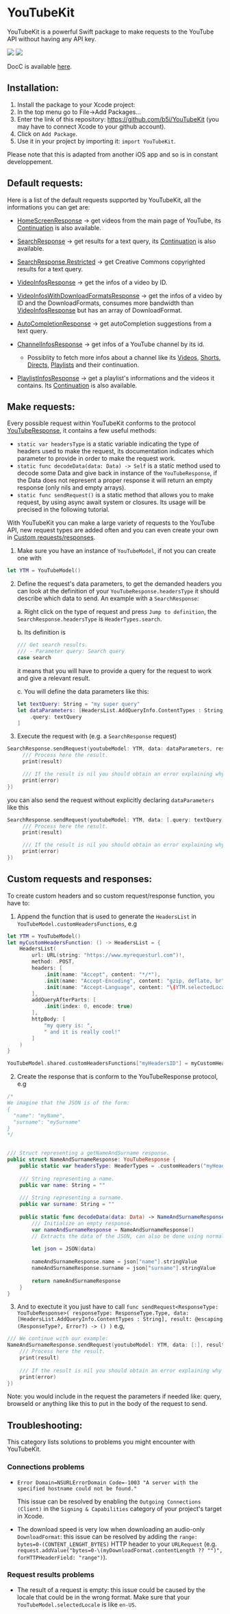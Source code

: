 # YouTubeKit

YouTubeKit is a powerful Swift package to make requests to the YouTube API without having any API key.

[![](https://img.shields.io/endpoint?url=https%3A%2F%2Fswiftpackageindex.com%2Fapi%2Fpackages%2Fb5i%2FYouTubeKit%2Fbadge%3Ftype%3Dplatforms)](https://swiftpackageindex.com/b5i/YouTubeKit) [![](https://img.shields.io/endpoint?url=https%3A%2F%2Fswiftpackageindex.com%2Fapi%2Fpackages%2Fb5i%2FYouTubeKit%2Fbadge%3Ftype%3Dswift-versions)](https://swiftpackageindex.com/b5i/YouTubeKit)

DocC is available [here](https://swiftpackageindex.com/b5i/YouTubeKit/main/documentation/youtubekit).

## Installation: 

1. Install the package to your Xcode project:
  1. In the top menu go to File->Add Packages...
  2. Enter the link of this repository: https://github.com/b5i/YouTubeKit (you may have to connect Xcode to your github account).
  3. Click on `Add Package`.
2. Use it in your project by importing it: `import YouTubeKit`.

Please note that this is adapted from another iOS app and so is in constant developpement.

## Default requests:
Here is a list of the default requests supported by YouTubeKit, all the informations you can get are:

- [HomeScreenResponse](https://github.com/b5i/YouTubeKit/blob/8b418c4c59f68b3b1c00a71744e2626efef8f629/Sources/YouTubeKit/YouTubeResponseTypes/Home/HomeScreenResponse.swift#L11) -> get videos from the main page of YouTube, its [Continuation](https://github.com/b5i/YouTubeKit/blob/8b418c4c59f68b3b1c00a71744e2626efef8f629/Sources/YouTubeKit/YouTubeResponseTypes/Home/HomeScreenResponse.swift#L57) is also available.

- [SearchResponse](https://github.com/b5i/YouTubeKit/blob/55633edd56a5a0c2ec4d315422f2590d2348ae20/Sources/YouTubeKit/YouTubeResponseTypes/Search/SearchResponse.swift#LL11C46-L11C46) -> get results for a text query, its [Continuation](https://github.com/b5i/YouTubeKit/blob/55633edd56a5a0c2ec4d315422f2590d2348ae20/Sources/YouTubeKit/YouTubeResponseTypes/Search/SearchResponse.swift#L94) is also available.

- [SearchResponse.Restricted](https://github.com/b5i/YouTubeKit/blob/d5db7e61cf017af4969669cfee5c075e185a771a/Sources/YouTubeKit/YouTubeResponseTypes/Search/SearchResponse.swift#L94) -> get Creative Commons copyrighted results for a text query.

- [VideoInfosResponse](https://github.com/b5i/YouTubeKit/blob/1aed7cf4ef662b3ba689ce28f05a8b0f496ed7e6/Sources/YouTubeKit/YouTubeResponseTypes/VideoInfos/VideoInfosResponse.swift#L11) -> get the infos of a video by ID.

- [VideoInfosWithDownloadFormatsResponse](https://github.com/b5i/YouTubeKit/blob/3023f4468429f77d57f0e786f0c5b08b9a8dd51b/Sources/YouTubeKit/YouTubeResponseTypes/VideoInfos/VideoInfosWithDownloadFormatsResponse.swift#L18) -> get the infos of a video by ID and the DownloadFormats, consumes more bandwidth than [VideoInfosResponse](https://github.com/b5i/YouTubeKit/blob/1aed7cf4ef662b3ba689ce28f05a8b0f496ed7e6/Sources/YouTubeKit/YouTubeResponseTypes/VideoInfos/VideoInfosResponse.swift#L11) but has an array of DownloadFormat.

- [AutoCompletionResponse](https://github.com/b5i/YouTubeKit/blob/1458b48d66d7cfc3b095186ca7f1e5d561188506/Sources/YouTubeKit/YouTubeResponseTypes/AutoCompletion/AutoCompletionResponse.swift#L13) -> get autoCompletion suggestions from a text query.

- [ChannelInfosResponse](https://github.com/b5i/YouTubeKit/blob/be3ff98f57856ab8f75e00c07d8b49c2281004b3/Sources/YouTubeKit/YouTubeResponseTypes/ChannelInfos/ChannelInfosResponse.swift#L10C15-L10C35) -> get infos of a YouTube channel by its id.
    - Possiblity to fetch more infos about a channel like its [Videos](https://github.com/b5i/YouTubeKit/blob/be3ff98f57856ab8f75e00c07d8b49c2281004b3/Sources/YouTubeKit/YouTubeResponseTypes/ChannelInfos/ChannelInfosResponse.swift#L278), [Shorts](https://github.com/b5i/YouTubeKit/blob/be3ff98f57856ab8f75e00c07d8b49c2281004b3/Sources/YouTubeKit/YouTubeResponseTypes/ChannelInfos/ChannelInfosResponse.swift#L309), [Directs](https://github.com/b5i/YouTubeKit/blob/be3ff98f57856ab8f75e00c07d8b49c2281004b3/Sources/YouTubeKit/YouTubeResponseTypes/ChannelInfos/ChannelInfosResponse.swift#L340), [Playlists](https://github.com/b5i/YouTubeKit/blob/be3ff98f57856ab8f75e00c07d8b49c2281004b3/Sources/YouTubeKit/YouTubeResponseTypes/ChannelInfos/ChannelInfosResponse.swift#L371) and their continuation.
 
- [PlaylistInfosResponse](https://github.com/b5i/YouTubeKit/blob/721120db20cdd00cf6b586fb3accc02345cb205a/Sources/YouTubeKit/YouTubeResponseTypes/PlaylistInfos/PlaylistInfosResponse.swift#L11) -> get a playlist's informations and the videos it contains. Its [Continuation](https://github.com/b5i/YouTubeKit/blob/721120db20cdd00cf6b586fb3accc02345cb205a/Sources/YouTubeKit/YouTubeResponseTypes/PlaylistInfos/PlaylistInfosResponse.swift#L130) is also available. 

## Make requests:
Every possible request within YouTubeKit conforms to the protocol [YouTubeResponse](https://github.com/b5i/YouTubeKit/blob/c858d62d49946658df7c00f9380b04f3f78e32d0/Sources/YouTubeKit/YouTubeResponse.swift#L31), it contains a few useful methods: 
- `static var headersType` is a static variable indicating the type of headers used to make the request, its documentation indicates which parameter to provide in order to make the request work.
- `static func decodeData(data: Data) -> Self` is a static method used to decode some Data and give back in instance of the `YouTubeResponse`, if the Data does not represent a proper response it will return an empty response (only nils and empty arrays).
- `static func sendRequest()` is a static method that allows you to make request, by using async await system or closures. Its usage will be precised in the following tutorial.

With YouTubeKit you can make a large variety of requests to the YouTube API, new request types are added often and you can even create your own in [Custom requests/responses](#custom-requests-and-responses).

1. Make sure you have an instance of `YouTubeModel`, if not you can create one with
  ```swift
  let YTM = YouTubeModel()
  ```
2. Define the request's data parameters, to get the demanded headers you can look at the definition of your `YouTubeResponse.headersType` it should describe which data to send. 
   An example with a `SearchResponse`:
   
   a. Right click on the type of request and press `Jump to definition`, the `SearchResponse.headersType` is `HeaderTypes.search`.
   
   b. Its definition is
   ```swift
   /// Get search results.
   /// - Parameter query: Search query
   case search
   ```

   it means that you will have to provide a query for the request to work and give a relevant result.

   c. You will define the data parameters like this:
   ```swift
   let textQuery: String = "my super query"
   let dataParameters: [HeadersList.AddQueryInfo.ContentTypes : String] = [
       .query: textQuery
   ]
   ```

4. Execute the request with (e.g. a `SearchResponse` request)
  ```swift
  SearchResponse.sendRequest(youtubeModel: YTM, data: dataParameters, result: { result, error in
       /// Process here the result.
       print(result)

       /// If the result is nil you should obtain an error explaining why there is one.
       print(error)
  })
  ```
  you can also send the request without explicitly declaring `dataParameters` like this
  ```swift
  SearchResponse.sendRequest(youtubeModel: YTM, data: [.query: textQuery], result: { result, error in
       /// Process here the result.
       print(result)

       /// If the result is nil you should obtain an error explaining why there is one.
       print(error)
  })
  ```


## Custom requests and responses:
To create custom headers and so custom request/response function, you have to:
1. Append the function that is used to generate the `HeadersList` in `YouTubeModel.customHeadersFunctions`, e.g

```swift
let YTM = YouTubeModel()
let myCustomHeadersFunction: () -> HeadersList = {
    HeadersList(
        url: URL(string: "https://www.myrequesturl.com")!,
        method: .POST,
        headers: [
            .init(name: "Accept", content: "*/*"),
            .init(name: "Accept-Encoding", content: "gzip, deflate, br"),
            .init(name: "Accept-Language", content: "\(YTM.selectedLocale);q=0.9"),
        ],
        addQueryAfterParts: [
            .init(index: 0, encode: true)
        ],
        httpBody: [
            "my query is: ",
            " and it is really cool!"
        ]
    )
}

YouTubeModel.shared.customHeadersFunctions["myHeadersID"] = myCustomHeadersFunction
```
2. Create the response that is conform to the YouTubeResponse protocol, e.g
```swift
/*
We imagine that the JSON is of the form:
{
  "name": "myName",
  "surname": "mySurname"
}
*/


/// Struct representing a getNameAndSurname response.
public struct NameAndSurnameResponse: YouTubeResponse {
    public static var headersType: HeaderTypes = .customHeaders("myHeadersID") //<- the myHeadersID has to be the same as the one you defined in step 1!
    
    /// String representing a name.
    public var name: String = ""
    
    /// String representing a surname.
    public var surname: String = ""
    
    public static func decodeData(data: Data) -> NameAndSurnameResponse {
        /// Initialize an empty response.
        var nameAndSurnameResponse = NameAndSurnameResponse()
        // Extracts the data of the JSON, can also be done using normal JSONDecoder().decode(NameAndSurnameResponse.self, data) by making NameAndSurnameResponse conform to Codable protocol as the JSON is not very complex here.
        
        let json = JSON(data)
        
        nameAndSurnameResponse.name = json["name"].stringValue
        nameAndSurnameResponse.surname = json["surname"].stringValue
        
        return nameAndSurnameResponse
    }
}
```
3. And to exectute it you just have to call `func sendRequest<ResponseType: YouTubeResponse>(
    responseType: ResponseType.Type,
    data: [HeadersList.AddQueryInfo.ContentTypes : String],
    result: @escaping (ResponseType?, Error?) -> ()
)`
e.g,
```swift
/// We continue with our example:
NameAndSurnameResponse.sendRequest(youtubeModel: YTM, data: [:], result: { result, error in
    /// Process here the result.
    print(result)
    
    /// If the result is nil you should obtain an error explaining why there is one.
    print(error)
})
```
Note: you would include in the request the parameters if needed like: query, browseId or anything like this to put in the body of the request to send.


## Troubleshooting: 
This category lists solutions to problems you might encounter with YouTubeKit.

### Connections problems
- ```Error Domain=NSURLErrorDomain Code=-1003 "A server with the specified hostname could not be found."```

  This issue can be resolved by enabling the `Outgoing Connections (Client)` in the `Signing & Capabilities` category of your project's target in Xcode.

- The download speed is very low when downloading an audio-only `DownloadFormat`: this issue can be resolved by adding the `range: bytes=0-(CONTENT_LENGHT_BYTES)` HTTP header to your `URLRequest` (e.g. `request.addValue("bytes=0-\(myDownloadFormat.contentLength ?? "")", forHTTPHeaderField: "range")`).

### Request results problems
- The result of a request is empty: this issue could be caused by the locale that could be in the wrong format. Make sure that your `YouTubeModel.selectedLocale` is like `en-US`.
